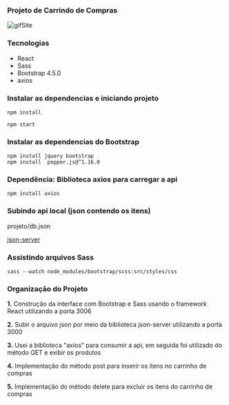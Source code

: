 

### Projeto de Carrindo de Compras

![gifSite](https://user-images.githubusercontent.com/47642347/83709055-bae9bf00-a5eb-11ea-9b6e-8e950b69e5c5.gif)


### Tecnologias

* React
* Sass
* Bootstrap 4.5.0
* axios

### Instalar as dependencias e iniciando projeto
```
npm install

npm start
```

### Instalar as dependencias do Bootstrap
```
npm install jquery bootstrap
npm install  popper.js@^1.16.0
```
### Dependência: Biblioteca axios para carregar a api
```
npm install axios    
```
### Subindo api local (json contendo os itens)

projeto/db.json

[json-server](https://github.com/typicode/json-server)

### Assistindo arquivos Sass
```
sass --watch node_modules/bootstrap/scss:src/styles/css
```
### Organização do Projeto

**1.**  Construção da interface com Bootstrap e Sass usando o framework React utilizando a porta 3006

**2.**  Subir o arquivo json por meio da biblioteca json-server  utilizando a porta 3000

**3.** Usei a biblioteca "axios" para consumir a api, em seguida foi utilizado do método GET e exibir os produtos

**4.** Implementação do método post para inserir os itens no carrinho de compras

**5.** Implementação do método delete para excluir os itens do carrinho de compras
